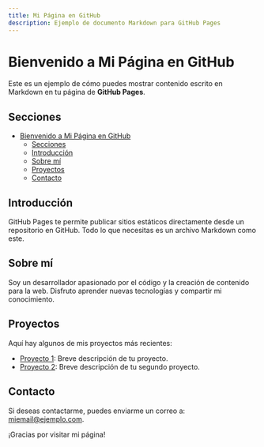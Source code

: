 ```yaml
---
title: Mi Página en GitHub
description: Ejemplo de documento Markdown para GitHub Pages
---
```


# Bienvenido a Mi Página en GitHub

Este es un ejemplo de cómo puedes mostrar contenido escrito en Markdown en tu página de **GitHub Pages**.

## Secciones

- [Bienvenido a Mi Página en GitHub](#bienvenido-a-mi-página-en-github)
  - [Secciones](#secciones)
  - [Introducción](#introducción)
  - [Sobre mí](#sobre-mí)
  - [Proyectos](#proyectos)
  - [Contacto](#contacto)

## Introducción

GitHub Pages te permite publicar sitios estáticos directamente desde un repositorio en GitHub. Todo lo que necesitas es un archivo Markdown como este.

## Sobre mí

Soy un desarrollador apasionado por el código y la creación de contenido para la web. Disfruto aprender nuevas tecnologías y compartir mi conocimiento.

## Proyectos

Aquí hay algunos de mis proyectos más recientes:

- [Proyecto 1](https://github.com/tu_usuario/proyecto1): Breve descripción de tu proyecto.
- [Proyecto 2](https://github.com/tu_usuario/proyecto2): Breve descripción de tu segundo proyecto.

## Contacto

Si deseas contactarme, puedes enviarme un correo a: [miemail@ejemplo.com](mailto:miemail@ejemplo.com).

¡Gracias por visitar mi página!
